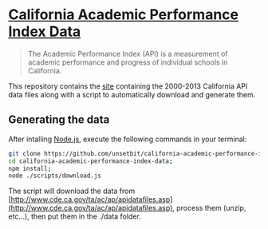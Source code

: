 # <a href="http://ozan.io/california-academic-performance-index-data/">California Academic Performance Index Data</a>

> The Academic Performance Index (API) is a measurement of academic performance and progress of individual schools in California.

This repository contains the <a href="http://ozan.io/california-academic-performance-index-data/">site</a> containing the
2000-2013 California API data files along with a script to automatically download and generate them.

## Generating the data
After intalling [Node.js](https://nodejs.org/), execute the following commands in your terminal:

```sh
git clone https://github.com/unsetbit/california-academic-performance-index-data.git;
cd california-academic-performance-index-data;
npm install;
node ./scripts/download.js
```

The script will download the data from [http://www.cde.ca.gov/ta/ac/ap/apidatafiles.asp](http://www.cde.ca.gov/ta/ac/ap/apidatafiles.asp),
process them (unzip, etc...), then put them in the ./data folder.
